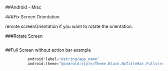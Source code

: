 
##Android - Misc

###Fix Screen Orientation
         <activity android:name=".UIActivity"
                  android:screenOrientation="landscape" 
                  android:label="@string/app_name">

remote screenOrientation if you want to rotate the orientation.

###Rotate Screen 
```java
 ```

##Full Screen without action bar example
```java
          android:label="@string/app_name"
          android:theme="@android:style/Theme.Black.NoTitleBar.Fullscreen">



